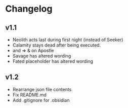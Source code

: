 # Changelog

## v1.1

* Neolith acts last during first night (instead of Seeker)
* Calamity stays dead after being executed.
* and => & on Apostle
* Savage has altered wording
* Fated placeholder has altered wording

## v1.2

* Rearrange json file contents
* Fix README.md
* Add .gitignore for .obsidian